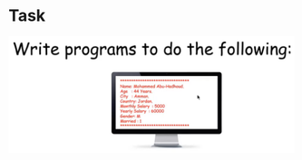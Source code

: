 # Task
![Task](https://github.com/GeorgeHanyMilad/Abu_Hadhoud-Tasks-With-CPP/blob/master/Lesson%20(27)%20Homework%20Solution/Images/Task.png?raw=true)
